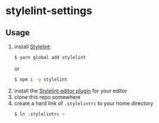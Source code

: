 # stylelint-settings

## Usage

1. install [Stylelint](https://github.com/stylelint/stylelint):
    ```sh
    $ yarn global add stylelint
    ```
    or
    ```sh
    $ npm i -g stylelint
    ```
1. install the [Stylelint editor plugin](https://github.com/stylelint/stylelint/blob/master/docs/user-guide/complementary-tools.md#editor-plugins) for your editor
1. clone this repo somewhere
1. create a hard link of `.stylelintrc` to your home directory
    ```sh
    $ ln .stylelintrc ~
    ```
